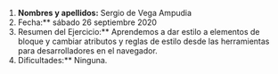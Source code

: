 1. **Nombres y apellidos:** Sergio de Vega Ampudia
2. Fecha:** sábado 26 septiembre 2020
3. Resumen del Ejercicio:** Aprendemos a dar estilo a elementos de bloque y cambiar atributos y reglas de estilo desde las herramientas para desarrolladores en el navegador.
4. Dificultades:** Ninguna.
